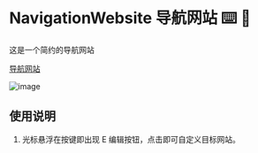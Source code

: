 # NavigationWebsite 导航网站 ⌨️ 🧭
这是一个简约的导航网站


[导航网站](https://osiberiao.github.io/NavigationWebsite/ "悬停显示文字")

![image](https://osiberiao.github.io/NavigationWebsite/README/NavigationWebsite.webp)

## 使用说明

1. 光标悬浮在按键即出现 E 编辑按钮，点击即可自定义目标网站。
